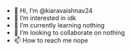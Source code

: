 - 👋 Hi, I’m @kiaravaishnav24
- 👀 I’m interested in idk
- 🌱 I’m currently learning nothing
- 💞️ I’m looking to collaborate on nothing
- 📫 How to reach me nope

<!---
kiaravaishnav24/kiaravaishnav24 is a ✨ special ✨ repository because its `README.md` (this file) appears on your GitHub profile.
You can click the Preview link to take a look at your changes.
--->
